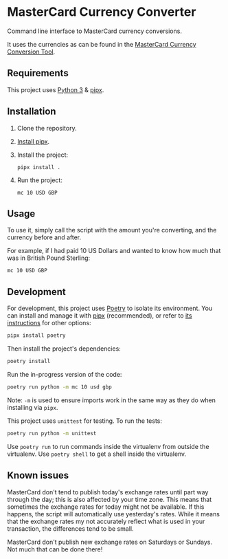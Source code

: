 # MasterCard Currency Converter

Command line interface to MasterCard currency conversions.

It uses the currencies as can be found in the [MasterCard Currency Conversion Tool](https://www.mastercard.com/global/currencyconversion/index.html).

## Requirements

This project uses [Python 3][python] & [pipx][pipx].

[pipx]: https://github.com/pypa/pipx
[python]: https://www.python.org/

## Installation

1. Clone the repository.
2. [Install pipx][pipx].
3. Install the project:

    ```shell
    pipx install .
    ```

4. Run the project:

    ```shell
    mc 10 USD GBP
    ```

## Usage

To use it, simply call the script with the amount you're converting, and the currency before and after.

For example, if I had paid 10 US Dollars and wanted to know how much that was in British Pound Sterling:

```shell
mc 10 USD GBP
```

## Development

For development, this project uses [Poetry][poetry] to isolate its environment.
You can install and manage it with [pipx][pipx] (recommended), or refer to [its instructions][poetry] for other options:

```bash
pipx install poetry
```

Then install the project's dependencies:

```bash
poetry install
```

Run the in-progress version of the code:

```bash
poetry run python -m mc 10 usd gbp
```

Note: `-m` is used to ensure imports work in the same way as they do when installing via `pipx`.

This project uses `unittest` for testing.
To run the tests:

```bash
poetry run python -m unittest
```

Use `poetry run` to run commands inside the virtualenv from outside the virtualenv.
Use `poetry shell` to get a shell inside the virtualenv.

[poetry]: https://python-poetry.org/

## Known issues

MasterCard don't tend to publish today's exchange rates until part way through the day; this is also affected by your time zone.  This means that sometimes the exchange rates for today might not be available.  If this happens, the script will automatically use yesterday's rates.  While it means that the exchange rates my not accurately reflect what is used in your transaction, the differences tend to be small.

MasterCard don't publish new exchange rates on Saturdays or Sundays.  Not much that can be done there!

